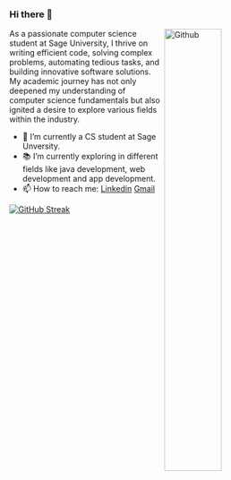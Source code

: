 ### Hi there 👋
<!-- <img width="40%" align="right" alt="Github" src="https://cdni.iconscout.com/illustration/premium/thumb/man-working-on-laptop-2741035-2280943.png"/>--> 
 <img width="45%" align="right" alt="Github" src="https://i.ibb.co/0X4XqkM/man-works-computer-illustration-333239-259-removebg-preview.png" />
As a passionate computer science student at Sage University, I thrive on writing efficient code, solving complex problems, automating tedious tasks, and building innovative software solutions. My academic journey has not only deepened my understanding of computer science fundamentals but also ignited a desire to explore various fields within the industry.


- 🔭 I’m currently a CS student at Sage Unversity.
- 📚 I’m currently exploring in different fields like java development, web development and app development.
- 📫 How to reach me: [Linkedin](https://www.linkedin.com/in/sanskar-gupta-317482250) [Gmail](mailto:sanskarg106@gmail.com)
<!-- - 👯 I’m looking for a software development internship. -->
[![GitHub Streak](https://github-readme-streak-stats.herokuapp.com?user=sanskargupta12&theme=vue-dark&date_format=M%20j%5B%2C%20Y%5D)](https://git.io/streak-stats)

